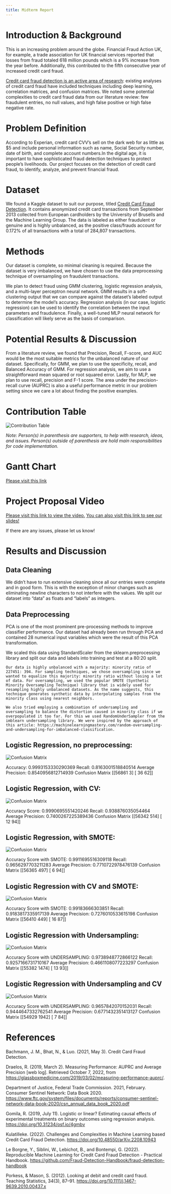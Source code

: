 ```yaml
---
title: Midterm Report
---
```


# Introduction & Background
This is an increasing problem around the globe. Financial Fraud Action UK, for example, a trade association for UK financial services reported that losses from fraud totaled 618 million pounds which is a 9% increase from the year before. Additionally, this contributed to the fifth consecutive year of increased credit card fraud.

[Credit card fraud detection is an active area of research](https://fraud-detection-handbook.github.io/fraud-detection-handbook/Foreword.html#): existing analyses of credit card fraud have included techniques including deep learning, correlation matrices, and confusion matrices. We noted some potential complexities to credit card fraud data from our literature review: few fraudulent entries, no null values, and high false positive or high false negative rate.


# Problem Definition
According to Experian, credit card CVV’s sell on the dark web for as little as $5 and include personal information such as name, Social Security number, date of birth, and complete account numbers.In the digital age, it is important to have sophisticated fraud detection techniques to protect people’s livelihoods. Our project focuses on the detection of credit card fraud, to identify, analyze, and prevent financial fraud.


# Dataset
We found a Kaggle dataset to suit our purpose, titled [Credit Card Fraud Detection](https://www.kaggle.com/datasets/mlg-ulb/creditcardfraud). It contains anonymized credit card transactions from September 2013 collected from European cardholders by the University of Brusells and the Machine Learning Group. The data is labeled as either fraudulent or genuine and is highly unbalanced, as the positive class/frauds account for 0.172% of all transactions with a total of 284,807 transactions.

# Methods
Our dataset is complete, so minimal cleaning is required. Because the dataset is very imbalanced, we have chosen to use the data preprocessing technique of oversampling on fraudulent transactions. 

We plan to detect fraud using GMM clustering, logistic regression analysis, and a multi-layer perceptron neural network. GMM results in a soft-clustering output that we can compare against the dataset’s labeled output to determine the model’s accuracy. Regression analysis (in our case, logistic regression) can be used to identify the correlation between the input parameters and fraudulence. Finally, a well-tuned MLP neural network for classification will likely serve as the basis of comparison.

# Potential Results & Discussion
From a literature review, we found that Precision, Recall, F-score, and AUC would be the most suitable metrics for the unbalanced nature of our dataset. Specifically, for GMM, we plan to use the specificity, recall, and Balanced Accuracy of GMM. For regression analysis, we aim to use a straightforward mean squared or root squared error. Lastly, for MLP, we plan to use recall, precision and F-1 score. The area under the precision-recall curve (AUPRC) is also a useful performance metric in our problem setting since we care a lot about finding the positive examples.
# Contribution Table
![Contribution Table](images/contrib.png)

_Note: Person(s) in parenthesis are supporters, to help with research, ideas, and issues. Person(s) outside of parenthesis are hold main responsibilities for code implementation._

# Gantt Chart

[Please visit this link](https://docs.google.com/spreadsheets/d/1po2iJ1vFaG1CmB4J_Djwdk4p0TJhpWTq/edit?usp=sharing&ouid=108835189571718457513&rtpof=true&sd=true)

# Project Proposal Video

[Please visit this link to view the video.](https://drive.google.com/file/d/1r7rxllHFUsLnQqLfOq9kNSNOA2zKj3Yu/view?usp=sharing) [You can also visit this link to see our slides!](https://docs.google.com/presentation/d/1XgGfCcNP65d0k5lsMeJvIVTUFTnzbxMga3VwtFhcM-E/edit?usp=sharing)

If there are any issues, please let us know!

# Results and Discussion

## Data Cleaning

We didn’t have to run extensive cleaning since all our entries were complete and in good form. This is with the exception of minor changes such as eliminating newline characters to not interfere with the values. We split our dataset into “data” as floats and “labels” as integers.

## Data Preprocessing

PCA is one of the most prominent pre-processing methods to improve classifier performance. Our dataset had already been run through PCA and contained 28 numerical input variables which were the result of this PCA transformation. 

We scaled this data using StandardScaler from the sklearn.preprocessing library and split our data and labels into training and test at a 80:20 split. 

	Our data is highly unbalanced with a majority: minority ratio of 227451: 394. For sampling techniques, we chose oversampling since we wanted to equalize this majority: minority ratio without losing a lot of data. For oversampling, we used the popular SMOTE (Synthetic Minority Oversampling Technique) library that is widely used for resampling highly unbalanced datasets. As the name suggests, this technique generates synthetic data by interpolating samples from the minority class using nearest neighbors.  

	We also tried employing a combination of undersampling and oversampling to balance the distortion caused in minority class if we overpopulated it too far. For this we used RandomUnderSampler from the imblearn undersampling library. We were inspired by the approach of this article: https://machinelearningmastery.com/random-oversampling-and-undersampling-for-imbalanced-classification. 

## Logistic Regression, no preprocessing:

![Confusion Matrix](images/Matrix_1.png)

Accuracy: 0.9993153330290369
Recall: 0.8163001518840514
Average Precision: 0.8540956812714939
Confusion Matrix
 [[56861     3]
 [   36    62]]


## Logistic Regression, with CV:

![Confusion Matrix](images/Matrix_2.png)

Accuracy Score: 0.9990695551420246
Recall: 0.938876035054464
Average Precision: 0.7400267225389436
Confusion Matrix
 [[56342   514]
 [   12    94]]


## Logistic Regression, with SMOTE:

![Confusion Matrix](images/Matrix_3.png)

Accuracy Score with SMOTE: 0.9911695516309118
Recall: 0.9656297703211283
Average Precision: 0.7710722978476139
Confusion Matrix
 [[56365   497]
 [    6    94]]



## Logistic Regression with CV and SMOTE:

![Confusion Matrix](images/Matrix_4.png)

Accuracy Score with SMOTE: 0.99183666303851
Recall: 0.9183817335917139
Average Precision: 0.7276010533615198
Confusion Matrix
 [[56410   449]
 [   16    87]]



## Logistic Regression with Undersampling:

![Confusion Matrix](images/Matrix_5.png)

Accuracy Score with UNDERSAMPLING: 0.9738948772866122
Recall: 0.9257166731710167
Average Precision: 0.4661108077223297
Confusion Matrix
 [[55382  1474]
 [   13    93]]


## Logistic Regression with Undersampling and CV

![Confusion Matrix](images/Matrix_6.png)

Accuracy Score with UNDERSAMPLING: 0.9657842070152031
Recall: 0.9444647332762541
Average Precision: 0.6771432351413127
Confusion Matrix
 [[54929  1942]
 [    7    84]]

# References 

Bachmann, J. M., Bhat, N., & Luo. (2021, May 3). Credit Card Fraud Detection. 

Draelos, R. (2019, March 2). Measuring Performance: AUPRC and Average Precision [web log]. Retrieved October 7, 2022, from https://glassboxmedicine.com/2019/03/02/measuring-performance-auprc/. 

Department of Justice, Federal Trade Commission. 2021, February. Consumer Sentinel Network: Data Book 2020. https://www.ftc.gov/system/files/documents/reports/consumer-sentinel-network-data-book-2020/csn_annual_data_book_2020.pdf

Gomila, R. (2019, July 11). Logistic or linear? Estimating causal effects of experimental treatments on binary outcomes using regression analysis. https://doi.org/10.31234/osf.io/4gmbv

Kulatilleke. (2022). Challenges and Complexities in Machine Learning based Credit Card Fraud Detection. https://doi.org/10.48550/arXiv.2208.10943

Le Borgne, Y., Siblini, W., Lebichot, B., and Bontempi, G. (2022). Reproducible Machine Learning for Credit Card Fraud Detection - Practical Handbook. https://github.com/Fraud-Detection-Handbook/fraud-detection-handbook

Porkess, & Mason, S. (2012). Looking at debit and credit card fraud. Teaching Statistics, 34(3), 87–91. https://doi.org/10.1111/j.1467-9639.2010.00437.x


